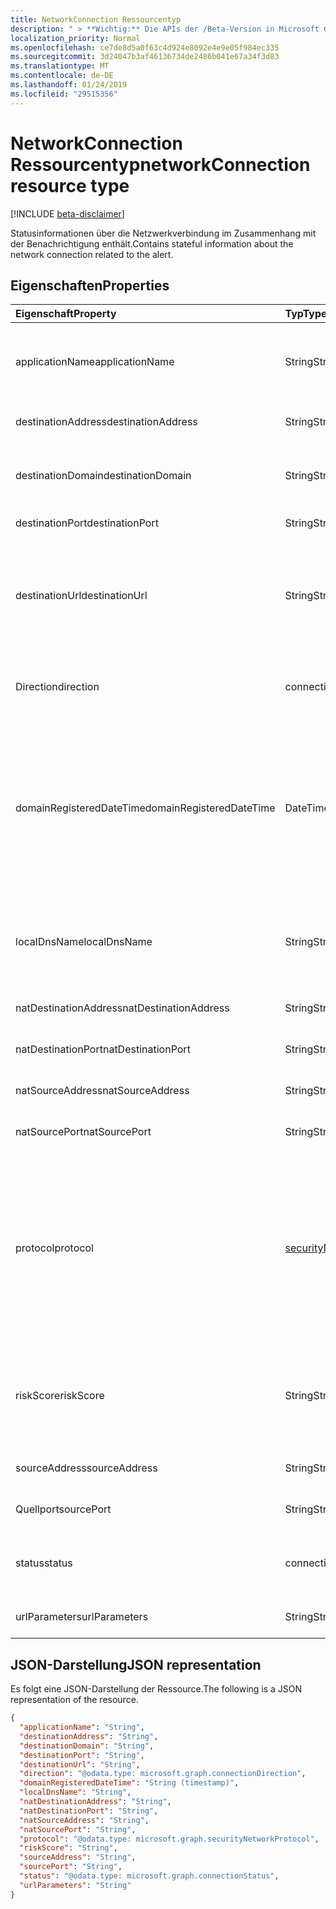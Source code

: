 ```yaml
---
title: NetworkConnection Ressourcentyp
description: " > **Wichtig:** Die APIs der /Beta-Version in Microsoft Graph befinden sich in der Vorschau und können Änderungen unterliegen. Die Verwendung dieser APIs in Produktionsanwendungen wird nicht unterstützt."
localization_priority: Normal
ms.openlocfilehash: ce7de8d5a0f63c4d924e8092e4e9e05f984ec335
ms.sourcegitcommit: 3d24047b3af46136734de2486b041e67a34f3d83
ms.translationtype: MT
ms.contentlocale: de-DE
ms.lasthandoff: 01/24/2019
ms.locfileid: "29515356"
---
```

# <a name="networkconnection-resource-type"></a><span data-ttu-id="d248d-104">NetworkConnection Ressourcentyp</span><span class="sxs-lookup"><span data-stu-id="d248d-104">networkConnection resource type</span></span>

 [!INCLUDE [beta-disclaimer](../../includes/beta-disclaimer.md)]

<span data-ttu-id="d248d-105">Statusinformationen über die Netzwerkverbindung im Zusammenhang mit der Benachrichtigung enthält.</span><span class="sxs-lookup"><span data-stu-id="d248d-105">Contains stateful information about the network connection related to the alert.</span></span>

## <a name="properties"></a><span data-ttu-id="d248d-106">Eigenschaften</span><span class="sxs-lookup"><span data-stu-id="d248d-106">Properties</span></span>

| <span data-ttu-id="d248d-107">Eigenschaft</span><span class="sxs-lookup"><span data-stu-id="d248d-107">Property</span></span>   | <span data-ttu-id="d248d-108">Typ</span><span class="sxs-lookup"><span data-stu-id="d248d-108">Type</span></span>|<span data-ttu-id="d248d-109">Beschreibung</span><span class="sxs-lookup"><span data-stu-id="d248d-109">Description</span></span>|
|:---------------|:--------|:----------|
|<span data-ttu-id="d248d-110">applicationName</span><span class="sxs-lookup"><span data-stu-id="d248d-110">applicationName</span></span>|<span data-ttu-id="d248d-111">String</span><span class="sxs-lookup"><span data-stu-id="d248d-111">String</span></span>|<span data-ttu-id="d248d-112">Name der Anwendung verwalten die Netzwerkschnittstelle (beispielsweise Facebook, SMTP, usw.).</span><span class="sxs-lookup"><span data-stu-id="d248d-112">Name of the application managing the network connection (for example, Facebook, SMTP, etc.).</span></span>|
|<span data-ttu-id="d248d-113">destinationAddress</span><span class="sxs-lookup"><span data-stu-id="d248d-113">destinationAddress</span></span>|<span data-ttu-id="d248d-114">String</span><span class="sxs-lookup"><span data-stu-id="d248d-114">String</span></span>|<span data-ttu-id="d248d-115">Ziel-IP-Adresse (der Verbindung).</span><span class="sxs-lookup"><span data-stu-id="d248d-115">Destination IP address (of the network connection).</span></span>|
|<span data-ttu-id="d248d-116">destinationDomain</span><span class="sxs-lookup"><span data-stu-id="d248d-116">destinationDomain</span></span>|<span data-ttu-id="d248d-117">String</span><span class="sxs-lookup"><span data-stu-id="d248d-117">String</span></span>|<span data-ttu-id="d248d-118">Ziel der Domänenteil der Ziel-URL.</span><span class="sxs-lookup"><span data-stu-id="d248d-118">Destination domain portion of the destination URL.</span></span> <span data-ttu-id="d248d-119">(zum Beispiel "www.contoso.com").</span><span class="sxs-lookup"><span data-stu-id="d248d-119">(for example 'www.contoso.com').</span></span>|
|<span data-ttu-id="d248d-120">destinationPort</span><span class="sxs-lookup"><span data-stu-id="d248d-120">destinationPort</span></span>|<span data-ttu-id="d248d-121">String</span><span class="sxs-lookup"><span data-stu-id="d248d-121">String</span></span>|<span data-ttu-id="d248d-122">Zielport (der Verbindung).</span><span class="sxs-lookup"><span data-stu-id="d248d-122">Destination port (of the network connection).</span></span>|
|<span data-ttu-id="d248d-123">destinationUrl</span><span class="sxs-lookup"><span data-stu-id="d248d-123">destinationUrl</span></span>|<span data-ttu-id="d248d-124">String</span><span class="sxs-lookup"><span data-stu-id="d248d-124">String</span></span>|<span data-ttu-id="d248d-125">Netzwerk-URL-URI-Verbindungszeichenfolge - Parameter ausschließen.</span><span class="sxs-lookup"><span data-stu-id="d248d-125">Network connection URL/URI string - excluding parameters.</span></span> <span data-ttu-id="d248d-126">(zum Beispiel "www.contoso.com/products/default.html")</span><span class="sxs-lookup"><span data-stu-id="d248d-126">(for example 'www.contoso.com/products/default.html')</span></span>|
|<span data-ttu-id="d248d-127">Direction</span><span class="sxs-lookup"><span data-stu-id="d248d-127">direction</span></span>|<span data-ttu-id="d248d-128">connectionDirection</span><span class="sxs-lookup"><span data-stu-id="d248d-128">connectionDirection</span></span>|<span data-ttu-id="d248d-129">Richtung der Netzwerk-Verbindung.</span><span class="sxs-lookup"><span data-stu-id="d248d-129">Network connection direction.</span></span> <span data-ttu-id="d248d-130">Mögliche Werte sind: `unknown`, `inbound` und `outbound`.</span><span class="sxs-lookup"><span data-stu-id="d248d-130">Possible values are: `unknown`, `inbound`, `outbound`.</span></span>|
|<span data-ttu-id="d248d-131">domainRegisteredDateTime</span><span class="sxs-lookup"><span data-stu-id="d248d-131">domainRegisteredDateTime</span></span>|<span data-ttu-id="d248d-132">DateTimeOffset</span><span class="sxs-lookup"><span data-stu-id="d248d-132">DateTimeOffset</span></span>|<span data-ttu-id="d248d-133">Datum, wenn die Zieldomäne registriert wurde.</span><span class="sxs-lookup"><span data-stu-id="d248d-133">Date when the destination domain was registered.</span></span> <span data-ttu-id="d248d-134">Der Timestamp-Typ stellt die Datums- und Uhrzeitinformationen mithilfe des ISO 8601-Formats dar und wird immer in UTC-Zeit angegeben.</span><span class="sxs-lookup"><span data-stu-id="d248d-134">The Timestamp type represents date and time information using ISO 8601 format and is always in UTC time.</span></span> <span data-ttu-id="d248d-135">Mitternacht UTC-Zeit am 1. Januar 2014 würde z. B. wie folgt aussehen: `'2014-01-01T00:00:00Z'`</span><span class="sxs-lookup"><span data-stu-id="d248d-135">For example, midnight UTC on Jan 1, 2014 would look like this: `'2014-01-01T00:00:00Z'`</span></span>|
|<span data-ttu-id="d248d-136">localDnsName</span><span class="sxs-lookup"><span data-stu-id="d248d-136">localDnsName</span></span>|<span data-ttu-id="d248d-137">String</span><span class="sxs-lookup"><span data-stu-id="d248d-137">String</span></span>|<span data-ttu-id="d248d-138">Der lokalen DNS-name Lösung, wie er in der Host lokalen DNS-Cache angezeigt wird (beispielsweise Fall, dass die Datei "Hosts" manipuliert wurde).</span><span class="sxs-lookup"><span data-stu-id="d248d-138">The local DNS name resolution as it appears in the host's local DNS cache (for example, in case the 'hosts' file was tampered with).</span></span>|
|<span data-ttu-id="d248d-139">natDestinationAddress</span><span class="sxs-lookup"><span data-stu-id="d248d-139">natDestinationAddress</span></span>|<span data-ttu-id="d248d-140">String</span><span class="sxs-lookup"><span data-stu-id="d248d-140">String</span></span>|<span data-ttu-id="d248d-141">Network Address Translation Ziel-IP-Adresse.</span><span class="sxs-lookup"><span data-stu-id="d248d-141">Network Address Translation destination IP address.</span></span>|
|<span data-ttu-id="d248d-142">natDestinationPort</span><span class="sxs-lookup"><span data-stu-id="d248d-142">natDestinationPort</span></span>|<span data-ttu-id="d248d-143">String</span><span class="sxs-lookup"><span data-stu-id="d248d-143">String</span></span>|<span data-ttu-id="d248d-144">Network Address Translation Zielport.</span><span class="sxs-lookup"><span data-stu-id="d248d-144">Network Address Translation destination port.</span></span>|
|<span data-ttu-id="d248d-145">natSourceAddress</span><span class="sxs-lookup"><span data-stu-id="d248d-145">natSourceAddress</span></span>|<span data-ttu-id="d248d-146">String</span><span class="sxs-lookup"><span data-stu-id="d248d-146">String</span></span>|<span data-ttu-id="d248d-147">Network Address Translation Quell-IP-Adresse.</span><span class="sxs-lookup"><span data-stu-id="d248d-147">Network Address Translation source IP address.</span></span>|
|<span data-ttu-id="d248d-148">natSourcePort</span><span class="sxs-lookup"><span data-stu-id="d248d-148">natSourcePort</span></span>|<span data-ttu-id="d248d-149">String</span><span class="sxs-lookup"><span data-stu-id="d248d-149">String</span></span>|<span data-ttu-id="d248d-150">Network Address Translation Quellport.</span><span class="sxs-lookup"><span data-stu-id="d248d-150">Network Address Translation source port.</span></span>|
|<span data-ttu-id="d248d-151">protocol</span><span class="sxs-lookup"><span data-stu-id="d248d-151">protocol</span></span>|[<span data-ttu-id="d248d-152">securityNetworkProtocol</span><span class="sxs-lookup"><span data-stu-id="d248d-152">securityNetworkProtocol</span></span>](securitynetworkprotocolenumtype.md)|<span data-ttu-id="d248d-153">Netzwerkprotokoll.</span><span class="sxs-lookup"><span data-stu-id="d248d-153">Network protocol.</span></span> <span data-ttu-id="d248d-154">Mögliche Werte sind: `unknown`, `ip`, `icmp`, `igmp`, `ggp`, `ipv4`, `tcp`, `pup`, `udp`, `idp`, `ipv6`, `ipv6RoutingHeader`, `ipv6FragmentHeader`, `ipSecEncapsulatingSecurityPayload`, `ipSecAuthenticationHeader`, `icmpV6`, `ipv6NoNextHeader`, `ipv6DestinationOptions`, `nd` , `raw`, `ipx`, `spx`, `spxII`.</span><span class="sxs-lookup"><span data-stu-id="d248d-154">Possible values are: `unknown`, `ip`, `icmp`, `igmp`, `ggp`, `ipv4`, `tcp`, `pup`, `udp`, `idp`, `ipv6`, `ipv6RoutingHeader`, `ipv6FragmentHeader`, `ipSecEncapsulatingSecurityPayload`, `ipSecAuthenticationHeader`, `icmpV6`, `ipv6NoNextHeader`, `ipv6DestinationOptions`, `nd`, `raw`, `ipx`, `spx`, `spxII`.</span></span>|
|<span data-ttu-id="d248d-155">riskScore</span><span class="sxs-lookup"><span data-stu-id="d248d-155">riskScore</span></span>|<span data-ttu-id="d248d-156">String</span><span class="sxs-lookup"><span data-stu-id="d248d-156">String</span></span>|<span data-ttu-id="d248d-157">Anbieter generiert/berechnet riskieren Bewertung der Verbindung.</span><span class="sxs-lookup"><span data-stu-id="d248d-157">Provider generated/calculated risk score of the network connection.</span></span> <span data-ttu-id="d248d-158">Empfohlene Wertebereich von 0 bis 1, die den Prozentsatz entspricht.</span><span class="sxs-lookup"><span data-stu-id="d248d-158">Recommended value range of 0-1, which equates to a percentage.</span></span>|
|<span data-ttu-id="d248d-159">sourceAddress</span><span class="sxs-lookup"><span data-stu-id="d248d-159">sourceAddress</span></span>|<span data-ttu-id="d248d-160">String</span><span class="sxs-lookup"><span data-stu-id="d248d-160">String</span></span>|<span data-ttu-id="d248d-161">Quelle (d. h. Ursprung) IP-Adresse (der Verbindung).</span><span class="sxs-lookup"><span data-stu-id="d248d-161">Source (i.e. origin) IP address (of the network connection).</span></span>|
|<span data-ttu-id="d248d-162">Quellport</span><span class="sxs-lookup"><span data-stu-id="d248d-162">sourcePort</span></span>|<span data-ttu-id="d248d-163">String</span><span class="sxs-lookup"><span data-stu-id="d248d-163">String</span></span>|<span data-ttu-id="d248d-164">Quelle (d. h. Ursprung) IP-Port (der Verbindung).</span><span class="sxs-lookup"><span data-stu-id="d248d-164">Source (i.e. origin) IP port (of the network connection).</span></span>|
|<span data-ttu-id="d248d-165">status</span><span class="sxs-lookup"><span data-stu-id="d248d-165">status</span></span>|<span data-ttu-id="d248d-166">connectionStatus</span><span class="sxs-lookup"><span data-stu-id="d248d-166">connectionStatus</span></span>|<span data-ttu-id="d248d-167">Netzwerk-Verbindungsstatus.</span><span class="sxs-lookup"><span data-stu-id="d248d-167">Network connection status.</span></span> <span data-ttu-id="d248d-168">Mögliche Werte sind: `unknown`, `attempted`, `succeeded`, `blocked` und `failed`.</span><span class="sxs-lookup"><span data-stu-id="d248d-168">Possible values are: `unknown`, `attempted`, `succeeded`, `blocked`, `failed`.</span></span>|
|<span data-ttu-id="d248d-169">urlParameters</span><span class="sxs-lookup"><span data-stu-id="d248d-169">urlParameters</span></span>|<span data-ttu-id="d248d-170">String</span><span class="sxs-lookup"><span data-stu-id="d248d-170">String</span></span>|<span data-ttu-id="d248d-171">Parameter (Suffix) der Ziel-URL.</span><span class="sxs-lookup"><span data-stu-id="d248d-171">Parameters (suffix) of the destination URL.</span></span>|

## <a name="json-representation"></a><span data-ttu-id="d248d-172">JSON-Darstellung</span><span class="sxs-lookup"><span data-stu-id="d248d-172">JSON representation</span></span>

<span data-ttu-id="d248d-173">Es folgt eine JSON-Darstellung der Ressource.</span><span class="sxs-lookup"><span data-stu-id="d248d-173">The following is a JSON representation of the resource.</span></span>

<!-- {
  "blockType": "resource",
  "optionalProperties": [

  ],
  "@odata.type": "microsoft.graph.networkConnection"
}-->

```json
{
  "applicationName": "String",
  "destinationAddress": "String",
  "destinationDomain": "String",
  "destinationPort": "String",
  "destinationUrl": "String",
  "direction": "@odata.type: microsoft.graph.connectionDirection",
  "domainRegisteredDateTime": "String (timestamp)",
  "localDnsName": "String",
  "natDestinationAddress": "String",
  "natDestinationPort": "String",
  "natSourceAddress": "String",
  "natSourcePort": "String",
  "protocol": "@odata.type: microsoft.graph.securityNetworkProtocol",
  "riskScore": "String",
  "sourceAddress": "String",
  "sourcePort": "String",
  "status": "@odata.type: microsoft.graph.connectionStatus",
  "urlParameters": "String"
}

```

<!-- uuid: 8fcb5dbc-d5aa-4681-8e31-b001d5168d79
2015-10-25 14:57:30 UTC -->
<!--
{
  "type": "#page.annotation",
  "description": "networkConnection resource",
  "keywords": "",
  "section": "documentation",
  "tocPath": "",
  "suppressions": [
    "Error: /api-reference/beta/resources/networkconnection.md:\r\n      Exception processing links.\r\n    System.ArgumentException: Link Definition was null. Link text: !INCLUDE [beta-disclaimer](../../includes/beta-disclaimer.md)\r\n      at ApiDoctor.Validation.DocFile.get_LinkDestinations()\r\n      at ApiDoctor.Validation.DocSet.ValidateLinks(Boolean includeWarnings, String[] relativePathForFiles, IssueLogger issues, Boolean requireFilenameCaseMatch, Boolean printOrphanedFiles)"
  ]
}
-->
